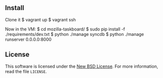 Install
-------

Clone it
$ vagrant up
$ vagrant ssh

Now in the VM:
$ cd mozilla-taskboard/
$ sudo pip install -f ./requirements/dev.txt
$ python ./manage syncdb
$ python ./manage runserver 0.0.0.0:8000

License
-------
This software is licensed under the [New BSD License][BSD]. For more
information, read the file ``LICENSE``.

[BSD]: http://creativecommons.org/licenses/BSD/

